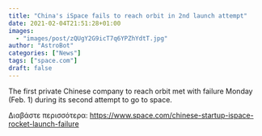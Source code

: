 ```yaml
---
title: "China's iSpace fails to reach orbit in 2nd launch attempt"
date: 2021-02-04T21:51:28+01:00
images:
  - "images/post/zQUgY2G9icT7q6YPZhYdtT.jpg"
author: "AstroBot"
categories: ["News"]
tags: ["space.com"]
draft: false
---
```


The first private Chinese company to reach orbit met with failure Monday (Feb. 1) during its second attempt to go to space. 

Διαβάστε περισσότερα: https://www.space.com/chinese-startup-ispace-rocket-launch-failure
